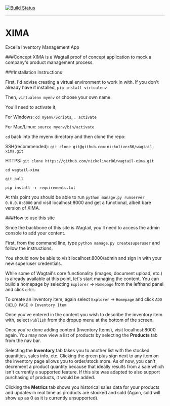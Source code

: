 [![Build Status](https://travis-ci.org/nickoliver86/wagtail-xima.svg?branch=master)](https://travis-ci.org/nickoliver86/wagtail-xima)

---
# XIMA
Excella Inventory Management App

###Concept
XIMA is a Wagtail proof of concept application to mock a company's product management process.

###Installation Instructions

First, I'd advise creating a virtual environment to work in with.
If you don't already have it installed, `pip install virtualenv`

Then, `virtualenv myenv` or choose your own name.

You'll need to activate it,

For Windows: `cd myenv/Scripts`, `. activate`

For Mac/Linux: `source myenv/bin/activate`

`cd` back into the myenv directory and then clone the repo:

SSH(recommended): `git clone git@github.com:nickoliver86/wagtail-xima.git`

HTTPS: `git clone https://github.com/nickoliver86/wagtail-xima.git`

`cd wagtail-xima`

`git pull`

`pip install -r requirements.txt`

At this point you should be able to run `python manage.py runserver 0.0.0.0:8000`
and visit localhost:8000 and get a functional, albeit bare version of XIMA.

###How to use this site

Since the backbone of this site is Wagtail, you'll need to access the admin console to add your content.

First, from the command line, type `python manage.py createsuperuser` and follow the instructions.

You should now be able to visit localhost:8000/admin and sign in with your new superuser credentials.

While some of Wagtail's core functionality (images, document upload, etc.) is already available at this point, let's
start managing the content. You can build a homepage by selecting `Explorer` -> `Homepage` from the lefthand panel
and click `edit`.

To create an inventory item, again select `Explorer` -> `Homepage` and click `ADD CHILD PAGE` -> `Inventory Item`

Once you've entered in the content you wish to describe the inventory item with, select `Publish` from the dropup
menu at the bottom of the screen.

Once you're done adding content (Inventory Items), visit localhost:8000 again. You may now view a list of products
by selecting the **Products** tab from the nav bar.

Selecting the **Inventory** tab takes you to another list with the stocked quantities, sales info, etc.
Clicking the green plus sign next to any item on the inventory page allows you to order/stock more.
As of now, you can't decrement a product quantity because that ideally results from a sale which isn't currently a
supported feature. If this site was adapted to also support purchasing of products, it would be added.

Clicking the **Metrics** tab shows you historical sales data for your products and updates in real time as products are
stocked and sold (Again, sold will show up as 0 as it is currently unsupported).
